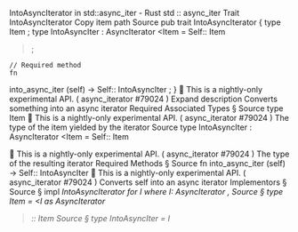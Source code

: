 IntoAsyncIterator in std::async_iter - Rust
std
::
async_iter
Trait
IntoAsyncIterator
Copy item path
Source
pub trait IntoAsyncIterator {
    type
Item
;
    type
IntoAsyncIter
:
AsyncIterator
<Item = Self::
Item
>;

    // Required method
    fn
into_async_iter
(self) -> Self::
IntoAsyncIter
;
}
🔬
This is a nightly-only experimental API. (
async_iterator
#79024
)
Expand description
Converts something into an async iterator
Required Associated Types
§
Source
type
Item
🔬
This is a nightly-only experimental API. (
async_iterator
#79024
)
The type of the item yielded by the iterator
Source
type
IntoAsyncIter
:
AsyncIterator
<Item = Self::
Item
>
🔬
This is a nightly-only experimental API. (
async_iterator
#79024
)
The type of the resulting iterator
Required Methods
§
Source
fn
into_async_iter
(self) -> Self::
IntoAsyncIter
🔬
This is a nightly-only experimental API. (
async_iterator
#79024
)
Converts
self
into an async iterator
Implementors
§
Source
§
impl<I>
IntoAsyncIterator
for I
where
    I:
AsyncIterator
,
Source
§
type
Item
= <I as
AsyncIterator
>::
Item
Source
§
type
IntoAsyncIter
= I